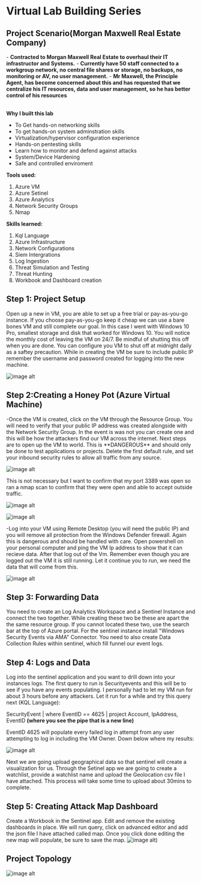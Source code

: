 # Virtual Lab Building Series

<h2>Project Scenario(Morgan Maxwell Real Estate Company)</h2>
- <b>Contracted to Morgan Maxwell Real Estate to overhaul their IT infrastructor and Systems.</b> 
- <b>Currently have 50 staff connected to a workgroup network, no central file shares or storage, no backups, no monitoring or AV, no user management.</b>
- <b>Mr Maxwell, the Principle Agent, has become concerned about this and has requested that we centralize his IT resources, data and user management, so he has better control of his resources</b> 

<br />
<br>


**Why I built this lab**
- To Get hands-on networking skills
- To get hands-on system adminstration skills
- Virtualization/hypervisor configuration experience
- Hands-on pentesting skills
- Learn how to monitor and defend against attacks
- System/Device Hardening
- Safe and controlled enviroment

**Tools used:**
1) Azure VM                                  
2) Azure Setinel                            
3) Azure Analytics
4) Network Security Groups                  
5) Nmap

**Skills learned:**
1) Kql Language
2) Azure Infrastructure
3) Network Configurations
4) Siem Intergrations
5) Log Ingestion
6) Threat Simulation and Testing
7) Threat Hunting
8) Workbook and Dashboard creation


<h2>Step 1: Project Setup</h2>
<b1>Open up a new in VM, you are able to set up a free trial or pay-as-you-go instance. If you choose pay-as-you-go keep it cheap we can use a bare bones VM and still complete our goal. In this case I went with Windows 10 Pro, smallest storage and disk that worked for Windows 10. You will notice the monthly cost of leaving the VM on 24/7. Be mindful of shutting this off when you are done. You can configure you VM to shut off at midnight daily as a saftey precaution. While in creating the VM be sure to include public IP remember the username and password created for logging into the new machine.</b1>

![image alt](https://github.com/MichaelBerry-CyberPro/Azure-Cloud-Security-Monitoring-with-Sentinel-Intergration/blob/main/new%20VM.jpeg?raw=true)

<h2>Step 2:Creating a Honey Pot (Azure Virtual Machine)</h2>
<b2>-Once the VM is created, click on the VM through the Resource Group. You will need to verify that your public IP address was created alongside with the Network Security Group. In the event is was not you can create one and this will be how the attackers find our VM across the internet. Next steps are to open up the VM to world. This is **DANGEROUS** and should only be done to test applications or projects. Delete the first default rule, and set your inbound security rules to allow all traffic from any source. </b2> 

![image alt](https://github.com/MichaelBerry-CyberPro/Azure-Cloud-Security-Monitoring-with-Sentinel-Intergration/blob/main/new%20rule%20to%20allow%20traffic.jpeg?raw=true)


This is not necessary but I want to confirm that my port 3389 was open so ran a nmap scan to confirm that they were open and able to accept outside traffic.

![image alt](https://github.com/MichaelBerry-CyberPro/Azure-Cloud-Security-Monitoring-with-Sentinel-Intergration/blob/main/Nmap%20Scan%202.png?raw=true)

![image alt](https://github.com/MichaelBerry-CyberPro/Azure-Cloud-Security-Monitoring-with-Sentinel-Intergration/blob/main/Nmap%20scan1.png?raw=true)


<b3>-Log into your VM using Remote Desktop (you will need the public IP) and you will remove all protection from the Windows Defender firewall. Again this is dangerous and should be handled with care. Open powershell on your personal computer and ping the VM Ip address to show that it can recieve data. After that log out of the Vm. Remember even though you are logged out the VM it is still running. Let it continue you to run, we need the data that will come from this.

![image alt](https://github.com/MichaelBerry-CyberPro/Azure-Cloud-Security-Monitoring-with-Sentinel-Intergration/blob/main/Ping%20ipaddress.png?raw=true) </b3>
 
<h2> Step 3: Forwarding Data</h2>
<b3>You need to create an Log Analytics Workspace and a Sentinel Instance and connect the two together. While creating these two be these are apart the the same resource group. If you cannot located these two, use the search bar at the top of Azure portal. For the sentinel instance install "Windows Security Events via AMA" Connector. You need to also create Data Collection Rules within sentinel, which fill funnel our event logs.</b3>

<h2>Step 4: Logs and Data</h2>
<b4>Log into the sentinel application and you want to drill down into your instances logs. The first query to run is Securityevents and this will be to see if you have any events populating. I personally had to let my VM run for about 3 hours before any attackers. Let it run for a while and try this query next (KQL Language):</b4> 

<b5>SecurityEvent
| where EventID == 4625
| project Account, IpAddress, EventID </b5> **(where you see the pipe that is a new line)**

EventID 4625 will populate every failed log in attempt from any user attempting to log in including the VM Owner. Down below where my results: 

![image alt](https://github.com/MichaelBerry-CyberPro/Azure-Cloud-Security-Monitoring-with-Sentinel-Intergration/blob/main/Logs%201.jpeg?raw=true)

Next we are going upload geographical data so that sentinel will create a visualization for us. Through the Setinel app we are going to create a watchlist, provide a watchlist name and upload the Geolocation csv file I have attached. This process will take some time to upload about 30mins to complete.

<h2> Step 5: Creating Attack Map Dashboard</h2>

<b5> Create a Workbook in the Sentinel app. Edit and remove the existing dashboards in place. We will run query, click on advanced editor and add the json file I have attached called map. Once you click done editing the new map will populate, be sure to save the map.
![image alt](https://github.com/MartyDickerson/Azure-Cloud-Security-Monitoring-with-Sentinel-Intergration/blob/main/images/VM_Attack_Map.png))

<h2>Project Topology</h2>

![image alt](https://github.com/MartyDickerson/Azure-Cloud-Security-Monitoring-with-Sentinel-Intergration/blob/main/images/HomeLab%20Build.png)
